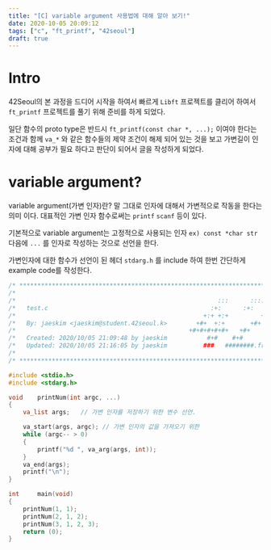```yaml
---
title: "[C] variable argument 사용법에 대해 알아 보기!"
date: 2020-10-05 20:09:12
tags: ["c", "ft_printf", "42seoul"]
draft: true
---
```


# Intro

42Seoul의 본 과정을 드디어 시작을 하여서 빠르게 `Libft` 프로젝트를 클리어 하여서 `ft_printf` 프로젝트를 풀기 위해 준비를 하게 되었다.

일단 함수의 proto type은 반드시 `ft_printf(const char *, ...);` 이여야 한다는 조건과 함께 `va_*` 와 같은 함수들의 제약 조건이 해제 되어 있는 것을 보고 가변길이 인자에 대해 공부가 필요 하다고 판단이 되어서 글을 작성하게 되었다.

# variable argument?

variable argument(가변 인자)란? 말 그대로 인자에 대해서 가변적으로 작동을 한다는 의미 이다. 대표적인 가변 인자 함수로써는 `printf` `scanf` 등이 있다.

기본적으로 variable argument는 고정적으로 사용되는 인자 `ex) const *char str` 다음에 `...` 를 인자로 작성하는 것으로 선언을 한다.

가변인자에 대한 함수가 선언이 된 헤더 `stdarg.h` 를 include 하여 한번 간단하게 example code를 작성한다.

```c {numberLines}
/* ************************************************************************** */
/*                                                                            */
/*                                                        :::      ::::::::   */
/*   test.c                                             :+:      :+:    :+:   */
/*                                                    +:+ +:+         +:+     */
/*   By: jaeskim <jaeskim@student.42seoul.k>        +#+  +:+       +#+        */
/*                                                +#+#+#+#+#+   +#+           */
/*   Created: 2020/10/05 21:09:48 by jaeskim           #+#    #+#             */
/*   Updated: 2020/10/05 21:16:05 by jaeskim          ###   ########.fr       */
/*                                                                            */
/* ************************************************************************** */

#include <stdio.h>
#include <stdarg.h>

void    printNum(int argc, ...)
{
    va_list args;	// 가변 인자를 저장하기 위한 변수 선언.

    va_start(args, argc); // 가변 인자의 값을 가져오기 위한 
    while (argc-- > 0)
    {
        printf("%d ", va_arg(args, int));
    }
    va_end(args);
    printf("\n");
}

int     main(void)
{
    printNum(1, 1);
    printNum(2, 1, 2);
    printNum(3, 1, 2, 3);
    return (0);
}
```

